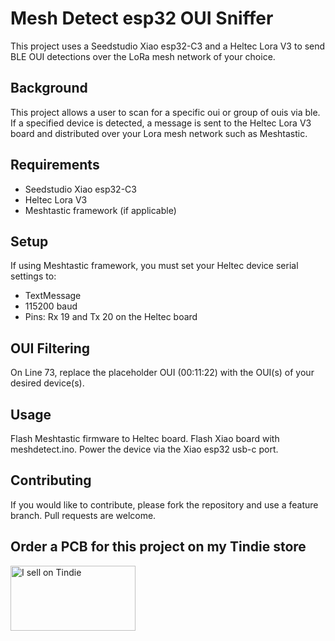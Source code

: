 # Mesh Detect esp32 OUI Sniffer

This project uses a Seedstudio Xiao esp32-C3 and a Heltec Lora V3 to send BLE OUI detections over the LoRa mesh network of your choice.

## Background

This project allows a user to scan for a specific oui or group of ouis via ble. If a specified device is detected, a message is sent to the Heltec Lora V3 board and distributed over your Lora mesh network such as Meshtastic. 

## Requirements

- Seedstudio Xiao esp32-C3
- Heltec Lora V3
- Meshtastic framework (if applicable)

## Setup

If using Meshtastic framework, you must set your Heltec device serial settings to:
- TextMessage
- 115200 baud
- Pins: Rx 19 and Tx 20 on the Heltec board

## OUI Filtering

On Line 73, replace the placeholder OUI (00:11:22) with the OUI(s) of your desired device(s). 

## Usage

Flash Meshtastic firmware to Heltec board. Flash Xiao board with meshdetect.ino. Power the device via the Xiao esp32 usb-c port. 

## Contributing

If you would like to contribute, please fork the repository and use a feature branch. Pull requests are welcome.

## Order a PCB for this project on my Tindie store 
<a href="https://www.tindie.com/stores/colonel_panic/?ref=offsite_badges&utm_source=sellers_colonel_panic&utm_medium=badges&utm_campaign=badge_large"><img src="https://d2ss6ovg47m0r5.cloudfront.net/badges/tindie-larges.png" alt="I sell on Tindie" width="200" height="104"></a>
